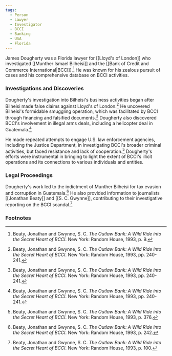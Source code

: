 ```yaml
---
tags:
  - Person
  - Lawyer
  - Investigator
  - BCCI
  - Banking
  - USA
  - Florida
---
```

James Dougherty was a Florida lawyer for [[Lloyd's of London]] who investigated [[Munther Ismael Bilheisi]] and the [[Bank of Credit and Commerce International|BCCI]].[^1] He was known for his zealous pursuit of cases and his comprehensive database on BCCI activities.

### Investigations and Discoveries

Dougherty's investigation into Bilheisi's business activities began after Bilheisi made false claims against Lloyd's of London.[^2] He uncovered Bilheisi's formidable smuggling operation, which was facilitated by BCCI through financing and falsified documents.[^2] Dougherty also discovered BCCI's involvement in illegal arms deals, including a helicopter deal in Guatemala.[^2]

He made repeated attempts to engage U.S. law enforcement agencies, including the Justice Department, in investigating BCCI's broader criminal activities, but faced resistance and lack of cooperation.[^3] Dougherty's efforts were instrumental in bringing to light the extent of BCCI's illicit operations and its connections to various individuals and entities.

### Legal Proceedings

Dougherty's work led to the indictment of Munther Bilheisi for tax evasion and corruption in Guatemala.[^4] He also provided information to journalists [[Jonathan Beaty]] and [[S. C. Gwynne]], contributing to their investigative reporting on the BCCI scandal.[^5]

### Footnotes

[^1]: Beaty, Jonathan and Gwynne, S. C. *The Outlaw Bank: A Wild Ride into the Secret Heart of BCCI*. New York: Random House, 1993, p. 9.
[^2]: Beaty, Jonathan and Gwynne, S. C. *The Outlaw Bank: A Wild Ride into the Secret Heart of BCCI*. New York: Random House, 1993, pp. 240-241.
[^3]: Beaty, Jonathan and Gwynne, S. C. *The Outlaw Bank: A Wild Ride into the Secret Heart of BCCI*. New York: Random House, 1993, p. 376.
[^4]: Beaty, Jonathan and Gwynne, S. C. *The Outlaw Bank: A Wild Ride into the Secret Heart of BCCI*. New York: Random House, 1993, p. 242.
[^5]: Beaty, Jonathan and Gwynne, S. C. *The Outlaw Bank: A Wild Ride into the Secret Heart of BCCI*. New York: Random House, 1993, p. 100.